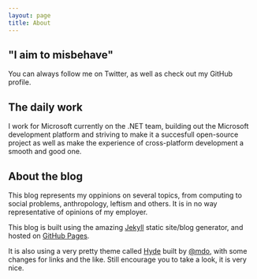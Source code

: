 ```yaml
---
layout: page
title: About
---
```


## "I aim to misbehave"

You can always follow me on Twitter, as well as check out my GitHub profile.

## The daily work
I work for Microsoft currently on the .NET team, building out the Microsoft 
development platform and striving to make it a succesfull open-source project 
as well as make the experience of cross-platform development a smooth and good 
one. 

## About the blog
This blog represents my oppinions on several topics, from computing to social 
problems, anthropology, leftism and others. It is in no way representative of 
opinions of my employer. 

This blog is built using the amazing [Jekyll]() static site/blog generator, 
and hosted on [GitHub Pages](https://pages.github.com/). 

It is also using a very pretty theme called [Hyde](https://github.com/poole/hyde) 
built by [@mdo](https://github.com/mdo), with some changes for links and the 
like. Still encourage you to take a look, it is very nice.   
